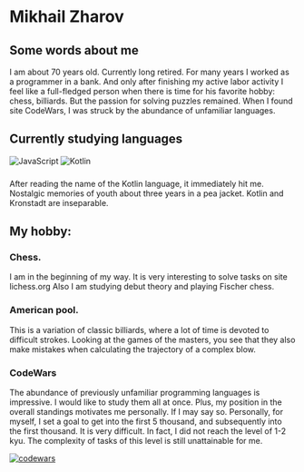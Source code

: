 
# Mikhail Zharov


## Some words about me
I am about 70 years old.
Currently long retired. For many years I worked as a programmer in a bank. 
And only after finishing my active labor activity I feel like a full-fledged 
person when there is time for his favorite hobby: chess, billiards. 
But the passion for solving puzzles remained. 
When I found site CodeWars, I was struck by the abundance of unfamiliar languages.

## Currently studying languages
![JavaScript](https://img.shields.io/badge/javascript-%23323330.svg?style=for-the-badge&logo=javascript&logoColor=%23F7DF1E)
![Kotlin](https://img.shields.io/badge/kotlin-%237F52FF.svg?style=for-the-badge&logo=kotlin&logoColor=white)
###
After reading the name of the Kotlin language, it immediately hit me. 
Nostalgic memories of youth about three years in a pea jacket. Kotlin and Kronstadt are inseparable.

## My hobby:

### Chess. 
I am in the beginning of my way. It is very interesting to solve tasks on site lichess.org 
Also I am studying debut theory and playing Fischer chess.

### American pool.
This is a variation of classic billiards, where a lot of time is devoted to difficult strokes. 
Looking at the games of the masters, you see that they also make mistakes 
when calculating the trajectory of a complex blow.

### CodeWars
The abundance of previously unfamiliar programming languages is impressive.
I would like to study them all at once. Plus, my position in the overall standings motivates me personally.
If I may say so. Personally, for myself, I set a goal to get into the first 5 thousand, and subsequently into the first thousand. It is very difficult. In fact, I did not reach the level of 1-2 kyu.
The complexity of tasks of this level is still unattainable for me.

[![codewars](https://www.codewars.com/users/mlzharov/badges/large)](https://www.codewars.com/users/mlzharov)   

          

  
    
 
